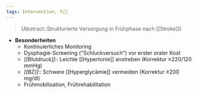 ```yaml
---
tags: Intervention, f/🧠
---
```

> (Abstract::Strukturierte Versorgung in Frühphase nach [[Stroke]])
- **Besonderheiten**
	- Kontinuierliches Monitoring
	- Dysphagie-Screening ("Schluckversuch") vor erster oraler Kost
	- *[[Blutdruck]]*:: Leichte [[Hypertonie]] anstreben (Korrektur ≥220/120 mmHg)
	- *[[BZ]]*:: Schwere [[Hyperglycämie]] vermeiden (Korrektur ≥200 mg/dl)
	- Frühmobilisation, Frührehabilitation